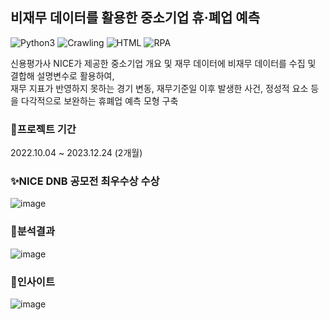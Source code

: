 ## 비재무 데이터를 활용한 중소기업 휴·폐업 예측
![Python3](https://img.shields.io/badge/Python-3.10-blue)
![Crawling](https://img.shields.io/badge/Crawling-Selenium-important)
![HTML](https://img.shields.io/badge/FineTuning-Pycaret-black)
![RPA](https://img.shields.io/badge/AutoML-Optuna-red)

신용평가사 NICE가 제공한 중소기업 개요 및 재무 데이터에 비재무 데이터를 수집 및 결합해 설명변수로 활용하여, </br>
재무 지표가 반영하지 못하는 경기 변동, 재무기준일 이후 발생한 사건, 정성적 요소 등을 다각적으로 보완하는 휴폐업 예측 모형 구축

### 📆프로젝트 기간
2022.10.04 ~ 2023.12.24 (2개월)

### ✨NICE DNB 공모전 최우수상 수상
![image](https://user-images.githubusercontent.com/109210030/217116620-fcc8f75b-8ab8-4e09-bff7-625f254d2d0f.png)

### 📑분석결과
![image](https://user-images.githubusercontent.com/109210030/217119873-bf27a0eb-1d7b-4bb2-84cc-b4cfd291da3a.png)

### 📌인사이트
![image](https://user-images.githubusercontent.com/109210030/217120862-ddbb2c37-bc07-4d6f-ba2a-ceb6ba770196.png)
